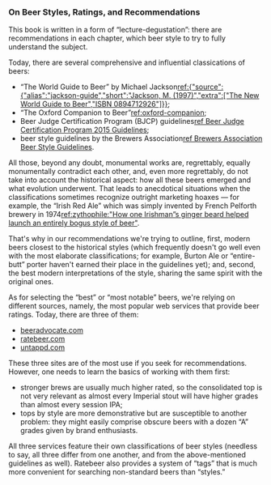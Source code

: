 ### On Beer Styles, Ratings, and Recommendations

This book is written in a form of “lecture-degustation”: there are recommendations in each chapter, which beer style to try to fully understand the subject.

Today, there are several comprehensive and influential classications of beers:
  * “The World Guide to Beer” by Michael Jackson[ref:{"source":{"alias":"jackson-guide","short":"Jackson, M. (1997)","extra":["The New World Guide to Beer","ISBN 0894712926"]}}]();
  * “The Oxford Companion to Beer”[ref:oxford-companion]();
  * Beer Judge Certification Program (BJCP) guidelines[ref Beer Judge Certification Program 2015 Guidelines](https://dev.bjcp.org/beer-styles/introduction-to-the-2015-guidelines/);
  * beer style guidelines by the Brewers Association[ref Brewers Association Beer Style Guidelines](https://www.brewersassociation.org/edu/brewers-association-beer-style-guidelines/).

All those, beyond any doubt, monumental works are, regrettably, equally monumentally contradict each other, and, even more regrettably, do not take into account the historical aspect: how all these beers emerged and what evolution underwent. That leads to anecdotical situations when the classifications sometimes recognize outright marketing hoaxes — for example, the “Irish Red Ale” which was simply invented by French Pelforth brewery in 1974[ref:zythophile:"How one Irishman”s ginger beard helped launch an entirely bogus style of beer"](https://zythophile.co.uk/2021/08/25/how-one-irishmans-ginger-beard-helped-launch-an-entirely-bogus-style-of-beer/).

That's why in our recommendations we're trying to outline, first, modern beers closest to the historical styles (which frequently doesn't go well even with the most elaborate classifications; for example, Burton Ale or “entire-butt” porter haven't earned their place in the guidelines yet); and, second, the best modern interpretations of the style, sharing the same spirit with the original ones.

As for selecting the “best” or “most notable” beers, we're relying on different sources, namely, the most popular web services that provide beer ratings. Today, there are three of them:
  * [beeradvocate.com](https://beeradvocate.com)
  * [ratebeer.com](https://ratebeer.com)
  * [untappd.com](https://untappd.com)

These three sites are of the most use if you seek for recommendations. However, one needs to learn the basics of working with them first:
  * stronger brews are usually much higher rated, so the consolidated top is not very relevant as almost every Imperial stout will have higher grades than almost every session IPA;
  * tops by style are more demonstrative but are susceptible to another problem: they might easily comprise obscure beers with a dozen “A” grades given by brand enthusiasts.

All three services feature their own classifications of beer styles (needless to say, all three differ from one another, and from the above-mentioned guidelines as well). Ratebeer also provides a system of “tags” that is much more convenient for searching non-standard beers than “styles.”